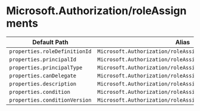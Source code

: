 # Microsoft.Authorization/roleAssignments

| Default Path | Alias |
|---|---|
| `properties.roleDefinitionId` | `Microsoft.Authorization/roleAssignments/roleDefinitionId` |
| `properties.principalId` | `Microsoft.Authorization/roleAssignments/principalId` |
| `properties.principalType` | `Microsoft.Authorization/roleAssignments/principalType` |
| `properties.canDelegate` | `Microsoft.Authorization/roleAssignments/canDelegate` |
| `properties.description` | `Microsoft.Authorization/roleAssignments/description` |
| `properties.condition` | `Microsoft.Authorization/roleAssignments/condition` |
| `properties.conditionVersion` | `Microsoft.Authorization/roleAssignments/conditionVersion` |

